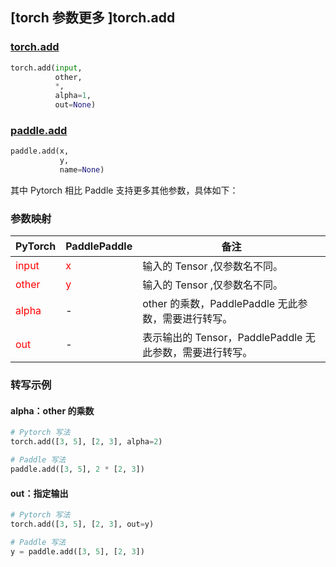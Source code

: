 ## [torch 参数更多 ]torch.add

### [torch.add](https://pytorch.org/docs/stable/generated/torch.add.html?highlight=torch+add#torch.add)

```python
torch.add(input,
          other,
          *,
          alpha=1,
          out=None)
```

### [paddle.add](https://www.paddlepaddle.org.cn/documentation/docs/zh/api/paddle/add_cn.html#add)

```python
paddle.add(x,
           y,
           name=None)
```

其中 Pytorch 相比 Paddle 支持更多其他参数，具体如下：

### 参数映射
| PyTorch       | PaddlePaddle | 备注                                                   |
| ------------- | ------------ | ------------------------------------------------------ |
| <font color='red'> input </font>         | <font color='red'> x </font>           | 输入的 Tensor ,仅参数名不同。                                     |
| <font color='red'> other </font>         | <font color='red'> y </font>            | 输入的 Tensor ,仅参数名不同。                                     |
| <font color='red'> alpha </font>        | -            | other 的乘数，PaddlePaddle 无此参数，需要进行转写。                   |
| <font color='red'> out </font>           | -            | 表示输出的 Tensor，PaddlePaddle 无此参数，需要进行转写。               |


### 转写示例
#### alpha：other 的乘数
```python
# Pytorch 写法
torch.add([3, 5], [2, 3], alpha=2)

# Paddle 写法
paddle.add([3, 5], 2 * [2, 3])
```

#### out：指定输出
```python
# Pytorch 写法
torch.add([3, 5], [2, 3], out=y)

# Paddle 写法
y = paddle.add([3, 5], [2, 3])
```
